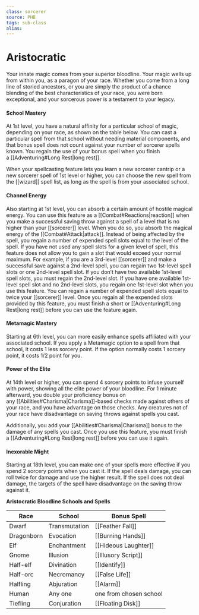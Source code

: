 ```yaml
---
class: sorcerer
source: PHB
tags: sub-class
alias:
---
```

# Aristocratic

Your innate magic comes from your superior bloodline. Your magic wells up from within you, as a paragon of your race. Whether you come from a long line of storied ancestors, or you are simply the product of a chance blending of the best characteristics of your race, you were born exceptional, and your sorcerous power is a testament to your legacy.

#### School Mastery

At 1st level, you have a natural affinity for a particular school of magic, depending on your race, as shown on the table below. You can cast a particular spell from that school without needing material components, and that bonus spell does not count against your number of sorcerer spells known. You regain the use of your bonus spell when you finish a [[Adventuring#Long Rest|long rest]].

When your spellcasting feature lets you learn a new sorcerer cantrip or a new sorcerer spell of 1st level or higher, you can choose the new spell from the [[wizard]] spell list, as long as the spell is from your associated school.

#### Channel Energy

Also starting at 1st level, you can absorb a certain amount of hostile magical energy. You can use this feature as a [[Combat#Reactions|reaction]] when you make a successful saving throw against a spell of a level that is no higher than your [[sorcerer]] level. When you do so, you absorb the magical energy of the [[Combat#Attack|attack]]. Instead of being affected by the spell, you regain a number of expended spell slots equal to the level of the spell. If you have not used any spell slots for a given level of spell, this feature does not allow you to gain a slot that would exceed your normal maximum. For example, if you are a 3rd-level [[sorcerer]] and make a successful save against a 2nd-level spell, you can regain two 1st-level spell slots or one 2nd-level spell slot. If you don’t have two available 1st-level spell slots, you must regain the 2nd-level slot. If you have one available 1st-level spell slot and no 2nd-level slots, you regain one 1st-level slot when you use this feature. You can regain a number of expended spell slots equal to twice your [[sorcerer]] level. Once you regain all the expended slots provided by this feature, you must finish a short or [[Adventuring#Long Rest|long rest]] before you can use the feature again.

#### Metamagic Mastery

Starting at 6th level, you can more easily enhance spells affiliated with your associated school. If you apply a Metamagic option to a spell from that school, it costs 1 less sorcery point. If the option normally costs 1 sorcery point, it costs 1/2 point for you.

#### Power of the Elite

At 14th level or higher, you can spend 4 sorcery points to infuse yourself with power, showing all the elite power of your bloodline. For 1 minute afterward, you double your proficiency bonus on any [[Abilities#Charisma|Charisma]]-based checks made against others of your race, and you have advantage on those checks. Any creatures not of your race have disadvantage on saving throws against spells you cast.

Additionally, you add your [[Abilities#Charisma|Charisma]] bonus to the damage of any spells you cast. Once you use this feature, you must finish a [[Adventuring#Long Rest|long rest]] before you can use it again.

#### Inexorable Might

Starting at 18th level, you can make one of your spells more effective if you spend 2 sorcery points when you cast it. If the spell deals damage, you can roll twice for damage and use the higher result. If the spell does not deal damage, the targets of the spell have disadvantage on the saving throw against it.

**Aristocratic Bloodline Schools and Spells**

| Race       | School        | Bonus Spell            |
| ---------- | ------------- | ---------------------- |
| Dwarf      | Transmutation | [[Feather Fall]]       |
| Dragonborn | Evocation     | [[Burning Hands]]      |
| Elf        | Enchantment   | [[Hideous Laughter]]   |
| Gnome      | Illusion      | [[Illusory Script]]    |
| Half-elf   | Divination    | [[Identify]]           |
| Half-orc   | Necromancy    | [[False Life]]         |
| Halfling   | Abjuration    | [[Alarm]]              |
| Human      | Any one       | one from chosen school |
| Tiefling   | Conjuration   | [[Floating Disk]]      |
